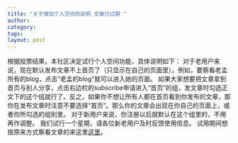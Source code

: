 ```yaml
---
title: "关于增加个人空间的说明 文章已过期 "
author:
category: 
tags: 
layout: post
---
```

根据投票结果，本社区决定试行个人空间功能，具体说明如下：  对于老用户来说，现在默认发布文章不上首页了（只显示在自己的页面里）。例如，要察看老孟所有的blog，点击“老孟的blog”就可以进入她的页面。  如果大家想要把文章拿到首页与别人分享，点击右边栏的subscribe申请进入“首页”的组，发文章时勾选正文下的这个组就行了。反之，如果你不想让所有人都在首页看到你发布的文章，那你在发布文章时注意不要选择“首页”。那么你的文章会出现在你自己的页面上，或者你所勾选的组别里。  对于新用户来说，你注册以后就默认在这个组里的，不用再作调整。  我们试行一个星期，请各位新老用户及时反馈使用信息。  试用期间想按原来方式察看文章的来这里<a href="http://www.francaisblog.com.cn/node/">这里</a>。 


